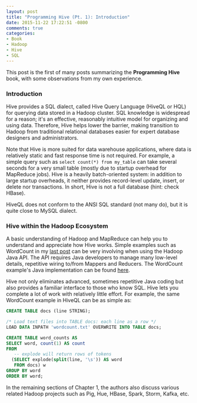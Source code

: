 ```yaml
---
layout: post
title: "Programming Hive (Pt. 1): Introduction"
date: 2015-11-22 17:22:51 -0800
comments: true
categories: 
- Book
- Hadoop
- Hive
- SQL
---
```


<!---
"Chapter 1: Introduction" of the "Programming Hive" book.
-->

This post is the first of many posts summarizing the **Programming Hive** book, with some observations from my own experience.

### Introduction

Hive provides a SQL dialect, called Hive Query Language (HiveQL or HQL) for querying data stored in a Hadoop cluster. SQL knowledge is widespread for a reason; it's an effective, reasonably intuitive model for organizing and using data. Therefore, Hive helps lower the barrier, making transition to Hadoop from traditional relational databases easier for expert database designers and administrators.

Note that Hive is more suited for data warehouse applications, where data is relatively static and fast response time is not required. For example, a simple query such as `select count(*) from my_table` can take several seconds for a very small table (mostly due to startup overhead for MapReduce jobs). Hive is a heavily batch-oriented system: in addition to large startup overheads, it neither provides record-level update, insert, or delete nor transactions. In short, Hive is not a full database (hint: check HBase).

HiveQL does not conform to the ANSI SQL standard (not many do), but it is quite close to MySQL dialect.

### Hive within the Hadoop Ecosystem

A basic understanding of Hadoop and MapReduce can help you to understand and appreciate how Hive works. Simple examples such as WordCount in my [last post](/blog/2015/11/21/explaining-wordcount-example/) can be very involving when using the Hadoop Java API. The API requires Java developers to manage many low-level details, repetitive wiring to/from Mappers and Reducers. The WordCount example's Java implementation can be found [here](https://wiki.apache.org/hadoop/WordCount). 

Hive not only eliminates advanced, sometimes repetitive Java coding but also provides a familiar interface to those who know SQL. Hive lets you complete a lot of work with relatively little effort. For example, the same WordCount example in HiveQL can be as simple as:

``` sql WordCount example in HiveQL
CREATE TABLE docs (line STRING);

/* Load text files into TABLE docs: each line as a row */
LOAD DATA INPATH 'wordcount.txt' OVERWRITE INTO TABLE docs;

CREATE TABLE word_counts AS
SELECT word, count(1) AS count
FROM
   -- explode will return rows of tokens
  (SELECT explode(split(line, '\s')) AS word
   FROM docs) w
GROUP BY word
ORDER BY word;
```

In the remaining sections of Chapter 1, the authors also discuss various related Hadoop projects such as Pig, Hue, HBase, Spark, Storm, Kafka, etc.
